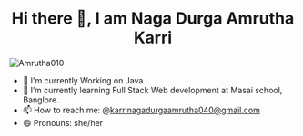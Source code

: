  <h1 text align=center>Hi there 👋, I am Naga Durga Amrutha Karri</h1>
<p align="left"> <img src="https://komarev.com/ghpvc/?username=Amrutha010&label=Profile%20views&color=0e75b6&style=flat" alt="Amrutha010" /> </p>

- 🔭 I'm currently Working on Java
- 🌱 I’m currently learning Full Stack Web development at Masai school, Banglore.
- 📫 How to reach me: @karrinagadurgaamrutha040@gmail.com
- 😄 Pronouns: she/her

